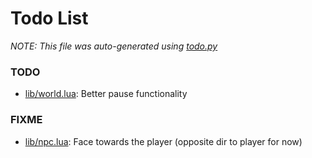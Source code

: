 # Todo List
_NOTE: This file was auto-generated using [todo.py](http://github.com/paulpls/todo)_



### TODO
* [lib/world.lua](lib/world.lua#L157): Better pause functionality



### FIXME
* [lib/npc.lua](lib/npc.lua#L59): Face towards the player (opposite dir to player for now)



